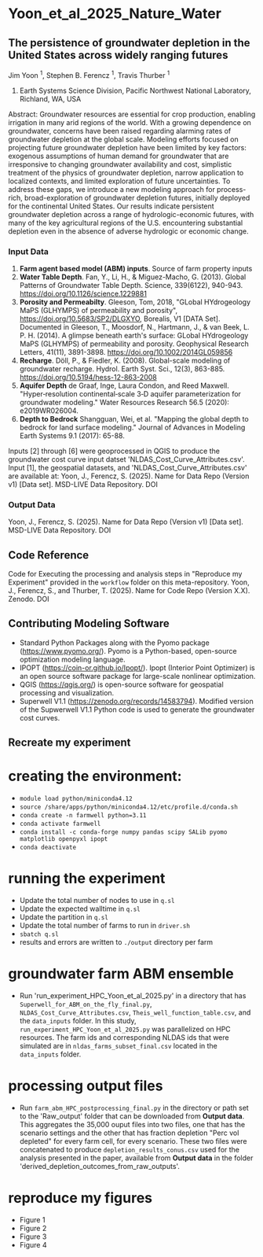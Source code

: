 # Yoon_et_al_2025_Nature_Water

## The persistence of groundwater depletion in the United States across widely ranging futures
Jim Yoon <sup>1</sup>, Stephen B. Ferencz <sup>1</sup>, Travis Thurber <sup>1</sup> 
1. Earth Systems Science Division, Pacific Northwest National Laboratory, Richland, WA, USA

Abstract: Groundwater resources are essential for crop production, enabling irrigation in many arid regions of the world. With a growing dependence on groundwater, concerns have been raised regarding alarming rates of groundwater depletion at the global scale. Modeling efforts focused on projecting future groundwater depletion have been limited by key factors: exogenous assumptions of human demand for groundwater that are irresponsive to changing groundwater availability and cost, simplistic treatment of the physics of groundwater depletion, narrow application to localized contexts, and limited exploration of future uncertainties. To address these gaps, we introduce a new modeling approach for process-rich, broad-exploration of groundwater depletion futures, initially deployed for the continental United States. Our results indicate persistent groundwater depletion across a range of hydrologic-economic futures, with many of the key agricultural regions of the U.S. encountering substantial depletion even in the absence of adverse hydrologic or economic change.

### Input Data 
1. **Farm agent based model (ABM) inputs**. Source of farm property inputs 
2. **Water Table Depth**. Fan, Y., Li, H., & Miguez-Macho, G. (2013). Global Patterns of Groundwater Table Depth. Science, 339(6122), 940-943. https://doi.org/10.1126/science.1229881
3. **Porosity and Permeabilty**. Gleeson, Tom, 2018, "GLobal HYdrogeology MaPS (GLHYMPS) of permeability and porosity", https://doi.org/10.5683/SP2/DLGXYO, Borealis, V1 [DATA Set]. Documented in Gleeson, T., Moosdorf, N., Hartmann, J., & van Beek, L. P. H. (2014). A glimpse beneath earth's surface: GLobal HYdrogeology MaPS (GLHYMPS) of permeability and porosity. Geophysical Research Letters, 41(11), 3891-3898. https://doi.org/10.1002/2014GL059856
4. **Recharge**. Döll, P., & Fiedler, K. (2008). Global-scale modeling of groundwater recharge. Hydrol. Earth Syst. Sci., 12(3), 863-885. https://doi.org/10.5194/hess-12-863-2008
5. **Aquifer Depth** de Graaf, Inge, Laura Condon, and Reed Maxwell. "Hyper‐resolution continental‐scale 3‐D aquifer parameterization for groundwater modeling." Water Resources Research 56.5 (2020): e2019WR026004. 
6. **Depth to Bedrock** Shangguan, Wei, et al. "Mapping the global depth to bedrock for land surface modeling." Journal of Advances in Modeling Earth Systems 9.1 (2017): 65-88.

Inputs [2] through [6] were geoprocessed in QGIS to produce the groundwater cost curve input datset 'NLDAS_Cost_Curve_Attributes.csv'. Input [1], the geospatial datasets, and 'NLDAS_Cost_Curve_Attributes.csv' are available at: Yoon, J., Ferencz, S. (2025). Name for Data Repo (Version v1) [Data set]. MSD-LIVE Data Repository. DOI 

### Output Data 
Yoon, J., Ferencz, S. (2025). Name for Data Repo (Version v1) [Data set]. MSD-LIVE Data Repository. DOI  

## Code Reference 
Code for Executing the processing and analysis steps in "Reproduce my Experiment" provided in the `workflow` folder on this meta-repository. Yoon, J., Ferencz, S., and Thurber, T. (2025). Name for Code Repo (Version X.X). Zenodo. DOI 

## Contributing Modeling Software 
- Standard Python Packages along with the Pyomo package (https://www.pyomo.org/). Pyomo is a Python-based, open-source optimization modeling language.  
- IPOPT (https://coin-or.github.io/Ipopt/). Ipopt (Interior Point Optimizer) is an open source software package for large-scale nonlinear optimization.   
- QGIS (https://qgis.org/) is open-source software for geospatial processing and visualization.   
- Superwell V1.1 (https://zenodo.org/records/14583794). Modified version of the Supwerwell V1.1 Python code is used to generate the groundwater cost curves.   

## Recreate my experiment 
# creating the environment:
- `module load python/miniconda4.12`
- `source /share/apps/python/miniconda4.12/etc/profile.d/conda.sh`
- `conda create -n farmwell python=3.11`
- `conda activate farmwell`
- `conda install -c conda-forge numpy pandas scipy SALib pyomo matplotlib openpyxl ipopt`
- `conda deactivate`

# running the experiment
- Update the total number of nodes to use in `q.sl`
- Update the expected walltime in `q.sl`
- Update the partition in `q.sl`
- Update the total number of farms to run in `driver.sh`
- `sbatch q.sl`
- results and errors are written to `./output` directory per farm

# groundwater farm ABM ensemble 
- Run 'run_experiment_HPC_Yoon_et_al_2025.py' in a directory that has `Superwell_for_ABM_on_the_fly_final.py`, `NLDAS_Cost_Curve_Attributes.csv`, `Theis_well_function_table.csv`, and the `data_inputs` folder. In this study, `run_experiment_HPC_Yoon_et_al_2025.py` was parallelized on HPC resources. The farm ids and corresponding NLDAS ids that were simulated are in `nldas_farms_subset_final.csv` located in the `data_inputs` folder. 

# processing output files 
- Run `farm_abm_HPC_postprocessing_final.py` in the directory or path set to the 'Raw_output' folder that can be downloaded from **Output data**. This aggregates the 35,000 ouput files into two files, one that has the scenario settings and the other that has fraction depletion "Perc vol depleted" for every farm cell, for every scenario. These two files were concatenated to produce `depletion_results_conus.csv` used for the analysis presented in the paper, available from **Output data** in the folder 'derived_depletion_outcomes_from_raw_outputs'. 

# reproduce my figures 
- Figure 1
- Figure 2
- Figure 3
- Figure 4 
